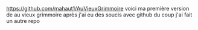 https://github.com/mahaut1/AuVieuxGrimmoire voici ma première version de au vieux grimmoire après j'ai eu des soucis avec github du coup j'ai fait un autre repo
